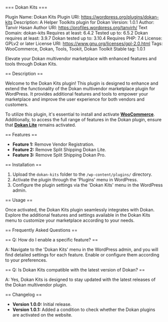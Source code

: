 === Dokan Kits ===

Plugin Name: Dokan Kits
Plugin URI: https://wordpress.org/plugins/dokan-kits
Description: A Helper Toolkits plugin for Dokan
Version: 1.0.1
Author: Tanvir Hasan
Author URI: https://profiles.wordpress.org/tanvirh/
Text Domain: dokan-kits
Requires at least: 6.4.2
Tested up to: 6.5.2
Dokan requires at least: 3.9.7
Dokan tested up to: 3.10.4 
Requires PHP: 7.4
License: GPLv2 or later
License URI: https://www.gnu.org/licenses/gpl-2.0.html
Tags: WooCommerce, Dokan, Tools, Tookit, Dokan Toolkit
Stable tag: 1.0.1

Elevate your Dokan multivendor marketplace with enhanced features and tools through Dokan Kits.

== Description ==

Welcome to the Dokan Kits plugin! This plugin is designed to enhance and extend the functionality of the Dokan multivendor marketplace plugin for WordPress. It provides additional features and tools to empower your marketplace and improve the user experience for both vendors and customers.

To utilize this plugin, it's essential to install and activate [**WooCommerce**](https://wordpress.org/plugins/woocommerce/). Additionally, to access the full range of features in the Dokan plugin, ensure that [**Dokan Lite**](https://wordpress.org/plugins/dokan-lite/) remains activated.

== Features ==

- **Feature 1:** Remove Vendor Registration.
- **Feature 2:** Remove Split Shipping Dokan Lite.
- **Feature 3:** Remove Split Shipping Dokan Pro.

== Installation ==

1. Upload the `dokan-kits` folder to the `/wp-content/plugins/` directory.
2. Activate the plugin through the 'Plugins' menu in WordPress.
3. Configure the plugin settings via the 'Dokan Kits' menu in the WordPress admin.

== Usage ==

Once activated, the Dokan Kits plugin seamlessly integrates with Dokan. Explore the additional features and settings available in the Dokan Kits menu to customize your marketplace according to your needs.

== Frequently Asked Questions ==

== Q: How do I enable a specific feature? ==

A: Navigate to the 'Dokan Kits' menu in the WordPress admin, and you will find detailed settings for each feature. Enable or configure them according to your preferences.

== Q: Is Dokan Kits compatible with the latest version of Dokan? ==

A: Yes, Dokan Kits is designed to stay updated with the latest releases of the Dokan multivendor plugin.

== Changelog ==

- **Version 1.0.0:** Initial release.
- **Version 1.0.1:** Added a condition to check whether the Dokan plugins are activated on the website.
